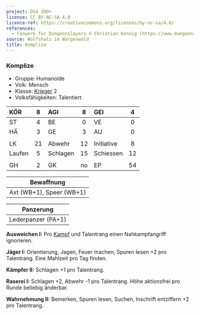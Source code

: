 ```yaml
---
project: DS4 SRD+
license: CC BY-NC-SA 4.0
licence-ref: https://creativecommons.org/licenses/by-nc-sa/4.0/
references: 
  - Fanwerk for Dungeonslayers © Christian Kennig (https://www.dungeonslayers.net/)
source: Wolfshatz im Wargenwald
title: Komplize
---
```


### Komplize

- Gruppe: Humanoide
- Volk: Mensch
- Klasse: [Krieger](../../grw/charaktere-klasse-krieger.md) 2
- Volksfähigkeiten: Talentiert

| KÖR    |  8  | AGI      |  8  | GEI        |  4  |
| :----- | :-: | :------- | :-: | :--------- | :-: |
| ST     |  4  | BE       |  0  | VE         |  0  |
| HÄ     |  3  | GE       |  3  | AU         |  0  |
|        |     |          |     |            |     |
| LK     | 21  | Abwehr   | 12  | Initiative |  8  |
| Laufen |  5  | Schlagen | 15  | Schiessen  | 12  |
|        |     |          |     |            |     |
| GH     |  2  | GK       | no  | EP         | 54  |

|        Bewaffnung        |
| :----------------------: |
| Axt (WB+1), Speer (WB+1) |

|     Panzerung      |
| :----------------: |
| Lederpanzer (PA+1) |

**Ausweichen I:** Pro [Kampf](../../grw/regeln-kampf.md) und Talentrang einen Nahkampfangriff ignorieren.

**Jäger I:** Orientierung, Jagen, Feuer machen, Spuren lesen +2 pro Talentrang. Eine Mahlzeit pro Tag finden.

**Kämpfer II:** Schlagen +1 pro Talentrang.

**Raserei I:** Schlagen +2, Abwehr -1 pro Talentrang. Höhe aktionsfrei pro Runde beliebig änderbar.

**Wahrnehmung II:** Bemerken, Spuren lesen, Suchen, Inschrift entziffern +2 pro Talentrang.

